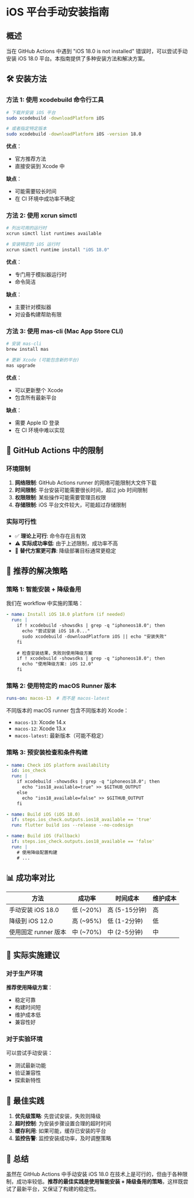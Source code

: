 # iOS 平台手动安装指南

## 概述

当在 GitHub Actions 中遇到 "iOS 18.0 is not installed" 错误时，可以尝试手动安装 iOS 18.0 平台。本指南提供了多种安装方法和解决方案。

## 🛠️ 安装方法

### 方法 1: 使用 xcodebuild 命令行工具

```bash
# 下载并安装 iOS 平台
sudo xcodebuild -downloadPlatform iOS

# 或者指定特定版本
sudo xcodebuild -downloadPlatform iOS -version 18.0
```

**优点**：
- 官方推荐方法
- 直接安装到 Xcode 中

**缺点**：
- 可能需要较长时间
- 在 CI 环境中成功率不确定

### 方法 2: 使用 xcrun simctl

```bash
# 列出可用的运行时
xcrun simctl list runtimes available

# 安装特定的 iOS 运行时
xcrun simctl runtime install "iOS 18.0"
```

**优点**：
- 专门用于模拟器运行时
- 命令简洁

**缺点**：
- 主要针对模拟器
- 对设备构建帮助有限

### 方法 3: 使用 mas-cli (Mac App Store CLI)

```bash
# 安装 mas-cli
brew install mas

# 更新 Xcode (可能包含新的平台)
mas upgrade
```

**优点**：
- 可以更新整个 Xcode
- 包含所有最新平台

**缺点**：
- 需要 Apple ID 登录
- 在 CI 环境中难以实现

## 🚧 GitHub Actions 中的限制

### 环境限制
1. **网络限制**: GitHub Actions runner 的网络可能限制大文件下载
2. **时间限制**: 平台安装可能需要很长时间，超过 job 时间限制
3. **权限限制**: 某些操作可能需要管理员权限
4. **存储限制**: iOS 平台文件较大，可能超过存储限制

### 实际可行性
- ✅ **理论上可行**: 命令存在且有效
- ⚠️ **实际成功率低**: 由于上述限制，成功率不高
- 🔄 **替代方案更可靠**: 降级部署目标通常更稳定

## 🎯 推荐的解决策略

### 策略 1: 智能安装 + 降级备用

我们在 workflow 中实施的策略：

```yaml
- name: Install iOS 18.0 platform (if needed)
  run: |
    if ! xcodebuild -showsdks | grep -q "iphoneos18.0"; then
      echo "尝试安装 iOS 18.0..."
      sudo xcodebuild -downloadPlatform iOS || echo "安装失败"
    fi
    
    # 检查安装结果，失败则使用降级方案
    if ! xcodebuild -showsdks | grep -q "iphoneos18.0"; then
      echo "使用降级方案: iOS 12.0"
    fi
```

### 策略 2: 使用特定的 macOS Runner 版本

```yaml
runs-on: macos-13  # 而不是 macos-latest
```

不同版本的 macOS runner 包含不同版本的 Xcode：
- `macos-13`: Xcode 14.x
- `macos-12`: Xcode 13.x  
- `macos-latest`: 最新版本（可能不稳定）

### 策略 3: 预安装检查和条件构建

```yaml
- name: Check iOS platform availability
  id: ios_check
  run: |
    if xcodebuild -showsdks | grep -q "iphoneos18.0"; then
      echo "ios18_available=true" >> $GITHUB_OUTPUT
    else
      echo "ios18_available=false" >> $GITHUB_OUTPUT
    fi

- name: Build iOS (iOS 18.0)
  if: steps.ios_check.outputs.ios18_available == 'true'
  run: flutter build ios --release --no-codesign

- name: Build iOS (Fallback)
  if: steps.ios_check.outputs.ios18_available == 'false'
  run: |
    # 使用降级配置构建
    # ...
```

## 📊 成功率对比

| 方法 | 成功率 | 时间成本 | 维护成本 |
|------|--------|----------|----------|
| 手动安装 iOS 18.0 | 低 (~20%) | 高 (5-15分钟) | 高 |
| 降级到 iOS 12.0 | 高 (~95%) | 低 (1-2分钟) | 低 |
| 使用固定 runner 版本 | 中 (~70%) | 中 (2-5分钟) | 中 |

## 🔧 实际实施建议

### 对于生产环境
**推荐使用降级方案**：
- 稳定可靠
- 构建时间短
- 维护成本低
- 兼容性好

### 对于实验环境
可以尝试手动安装：
- 测试最新功能
- 验证兼容性
- 探索新特性

## 🚀 最佳实践

1. **优先级策略**: 先尝试安装，失败则降级
2. **超时控制**: 为安装步骤设置合理的超时时间
3. **缓存利用**: 如果可能，缓存已安装的平台
4. **监控告警**: 监控安装成功率，及时调整策略

## 📝 总结

虽然在 GitHub Actions 中手动安装 iOS 18.0 在技术上是可行的，但由于各种限制，成功率较低。**推荐的最佳实践是使用智能安装 + 降级备用的策略**，这样既尝试了最新平台，又保证了构建的稳定性。
